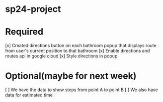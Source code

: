 # sp24-project

# Required
[x] Created directions button on each bathroom popup that displays route from user's current position to that bathroom
[x] Enable directions and routes api in google cloud
[x] Style directions in popup

# Optional(maybe for next week)
[ ] We have the data to show steps from point A to point B
[ ] We also have data for estimated time

